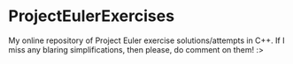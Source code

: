 # ProjectEulerExercises
My online repository of Project Euler exercise solutions/attempts in C++.  If I miss any blaring simplifications, then please, do comment on them! :>
